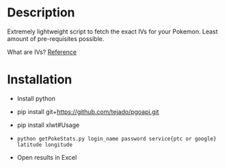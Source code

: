 # Description
Extremely lightweight script to fetch the exact IVs for your Pokemon.  Least amount of pre-requisites possible.  


What are IVs? [Reference](http://gaming.stackexchange.com/questions/276692/in-pokemon-go-what-are-my-pokemons-hidden-iv-stats-and-why-do-they-matter)

# Installation
* Install python
* pip install git+https://github.com/tejado/pgoapi.git

* pip install xlwt#Usage
* `python getPokeStats.py login_name password service{ptc or google} latitude longitude`
* Open results in Excel